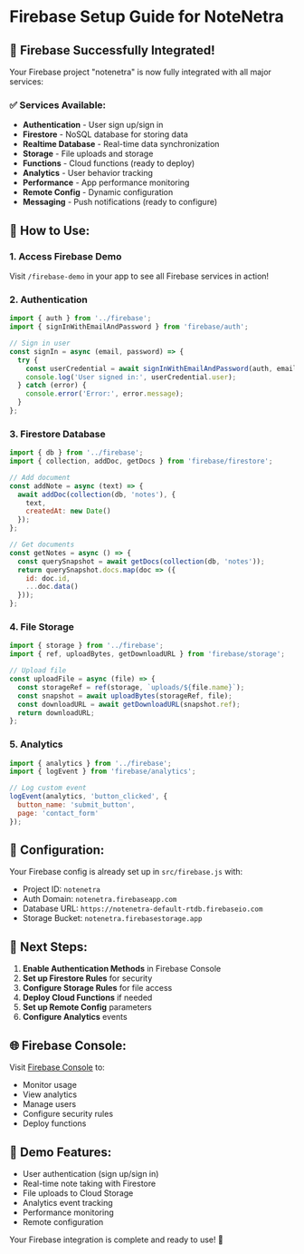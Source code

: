 # Firebase Setup Guide for NoteNetra

## 🎉 Firebase Successfully Integrated!

Your Firebase project "notenetra" is now fully integrated with all major services:

### ✅ Services Available:
- **Authentication** - User sign up/sign in
- **Firestore** - NoSQL database for storing data
- **Realtime Database** - Real-time data synchronization
- **Storage** - File uploads and storage
- **Functions** - Cloud functions (ready to deploy)
- **Analytics** - User behavior tracking
- **Performance** - App performance monitoring
- **Remote Config** - Dynamic configuration
- **Messaging** - Push notifications (ready to configure)

## 🚀 How to Use:

### 1. Access Firebase Demo
Visit `/firebase-demo` in your app to see all Firebase services in action!

### 2. Authentication
```jsx
import { auth } from '../firebase';
import { signInWithEmailAndPassword } from 'firebase/auth';

// Sign in user
const signIn = async (email, password) => {
  try {
    const userCredential = await signInWithEmailAndPassword(auth, email, password);
    console.log('User signed in:', userCredential.user);
  } catch (error) {
    console.error('Error:', error.message);
  }
};
```

### 3. Firestore Database
```jsx
import { db } from '../firebase';
import { collection, addDoc, getDocs } from 'firebase/firestore';

// Add document
const addNote = async (text) => {
  await addDoc(collection(db, 'notes'), {
    text,
    createdAt: new Date()
  });
};

// Get documents
const getNotes = async () => {
  const querySnapshot = await getDocs(collection(db, 'notes'));
  return querySnapshot.docs.map(doc => ({
    id: doc.id,
    ...doc.data()
  }));
};
```

### 4. File Storage
```jsx
import { storage } from '../firebase';
import { ref, uploadBytes, getDownloadURL } from 'firebase/storage';

// Upload file
const uploadFile = async (file) => {
  const storageRef = ref(storage, `uploads/${file.name}`);
  const snapshot = await uploadBytes(storageRef, file);
  const downloadURL = await getDownloadURL(snapshot.ref);
  return downloadURL;
};
```

### 5. Analytics
```jsx
import { analytics } from '../firebase';
import { logEvent } from 'firebase/analytics';

// Log custom event
logEvent(analytics, 'button_clicked', {
  button_name: 'submit_button',
  page: 'contact_form'
});
```

## 🔧 Configuration:

Your Firebase config is already set up in `src/firebase.js` with:
- Project ID: `notenetra`
- Auth Domain: `notenetra.firebaseapp.com`
- Database URL: `https://notenetra-default-rtdb.firebaseio.com`
- Storage Bucket: `notenetra.firebasestorage.app`

## 📱 Next Steps:

1. **Enable Authentication Methods** in Firebase Console
2. **Set up Firestore Rules** for security
3. **Configure Storage Rules** for file access
4. **Deploy Cloud Functions** if needed
5. **Set up Remote Config** parameters
6. **Configure Analytics** events

## 🌐 Firebase Console:
Visit [Firebase Console](https://console.firebase.google.com/project/notenetra) to:
- Monitor usage
- View analytics
- Manage users
- Configure security rules
- Deploy functions

## 🎯 Demo Features:
- User authentication (sign up/sign in)
- Real-time note taking with Firestore
- File uploads to Cloud Storage
- Analytics event tracking
- Performance monitoring
- Remote configuration

Your Firebase integration is complete and ready to use! 🚀
